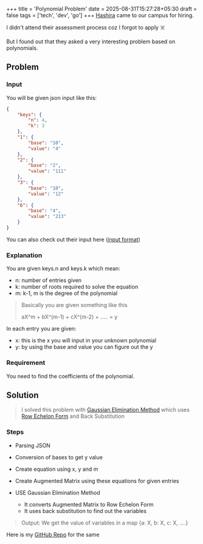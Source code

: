 +++
title = 'Polynomial Problem'
date = 2025-08-31T15:27:28+05:30
draft = false
tags = ['tech', 'dev', 'go']
+++
[Hashira](https://hashira.io/) came to our campus for hiring.

I didn't attend their assessment process coz I forgot to apply ☠️

But I found out that they asked a very interesting problem based on polynomials.

## Problem
### Input
You will be given json input like this:
```json
{
    "keys": {
        "n": 4,
        "k": 3
    },
    "1": {
        "base": "10",
        "value": "4"
    },
    "2": {
        "base": "2",
        "value": "111"
    },
    "3": {
        "base": "10",
        "value": "12"
    },
    "6": {
        "base": "4",
        "value": "213"
    }
}
```

You can also check out their input here ([input format](https://honorable-marimba-e75.notion.site/Hashira-Placements-Assignment-Online-16c880a946cf805f9ab6c3aacd180f8d))

### Explanation
You are given keys.n and keys.k which mean:
- n: number of entries given
- k: number of roots required to solve the equation
- m: k-1, m is the degree of the polynomial

> Basically you are given something like this
>
> aX^m + bX^(m-1) + cX^(m-2) + ..... = y

In each entry you are given:
- x: this is the x you will input in your unknown polynomial
- y: by using the base and value you can figure out the y

### Requirement
You need to find the coefficients of the polynomial.

## Solution
> I solved this problem with [Gaussian Elimination Method](https://www.geeksforgeeks.org/dsa/gaussian-elimination/) which uses [Row Echelon Form](https://en.wikipedia.org/wiki/Row_echelon_form) and Back Substitution

### Steps
- Parsing JSON

- Conversion of bases to get y value

- Create equation using x, y and m

- Create Augmented Matrix using these equations for given entries

- USE Gaussian Elimination Method
    - It converts Augmented Matrix to Row Echelon Form
    - It uses back substitution to find out the variables

> Output: We get the value of variables in a map {a: X, b: X, c: X, ....}

Here is my [GitHub Repo](https://github.com/RunAtTekky/polynomial-problem) for the same
